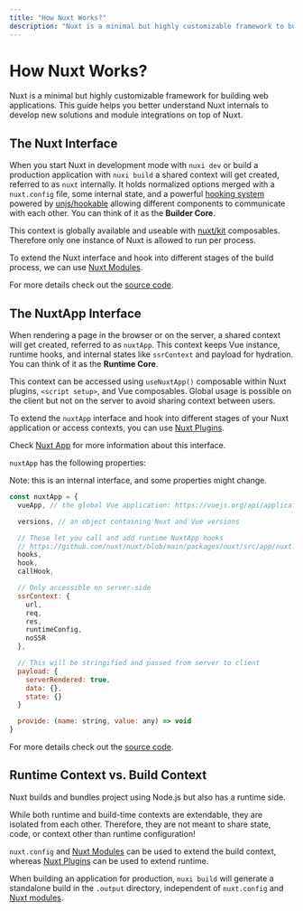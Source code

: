```yaml
---
title: "How Nuxt Works?"
description: "Nuxt is a minimal but highly customizable framework to build web applications."
---
```


# How Nuxt Works?

Nuxt is a minimal but highly customizable framework for building web applications. This guide helps you better understand Nuxt internals to develop new solutions and module integrations on top of Nuxt.

## The Nuxt Interface

When you start Nuxt in development mode with `nuxi dev` or build a production application with `nuxi build`
a shared context will get created, referred to as `nuxt` internally. It holds normalized options merged with a `nuxt.config` file,
some internal state, and a powerful [hooking system](/docs/api/advanced/hooks) powered by [unjs/hookable](https://github.com/unjs/hookable)
allowing different components to communicate with each other. You can think of it as the **Builder Core**.

This context is globally available and useable with [nuxt/kit](/docs/api/advanced/kit) composables.
Therefore only one instance of Nuxt is allowed to run per process.

To extend the Nuxt interface and hook into different stages of the build process, we can use [Nuxt Modules](/docs/guide/going-further/modules).

For more details check out the [source code](https://github.com/nuxt/nuxt/blob/main/packages/nuxt/src/core/nuxt.ts).

## The NuxtApp Interface

When rendering a page in the browser or on the server, a shared context will get created, referred to as `nuxtApp`.
This context keeps Vue instance, runtime hooks, and internal states like `ssrContext` and payload for hydration.
You can think of it as the **Runtime Core**.

This context can be accessed using `useNuxtApp()` composable within Nuxt plugins, `<script setup>`, and Vue composables.
Global usage is possible on the client but not on the server to avoid sharing context between users.

To extend the `nuxtApp` interface and hook into different stages of your Nuxt application or access contexts, you can use [Nuxt Plugins](/docs/guide/directory-structure/plugins).

Check [Nuxt App](/docs/api/composables/use-nuxt-app) for more information about this interface.

`nuxtApp` has the following properties:

Note: this is an internal interface, and some properties might change.

```js
const nuxtApp = {
  vueApp, // the global Vue application: https://vuejs.org/api/application.html#application-api

  versions, // an object containing Nuxt and Vue versions

  // These let you call and add runtime NuxtApp hooks
  // https://github.com/nuxt/nuxt/blob/main/packages/nuxt/src/app/nuxt.ts#L18
  hooks,
  hook,
  callHook,

  // Only accessible on server-side
  ssrContext: {
    url,
    req,
    res,
    runtimeConfig,
    noSSR
  },

  // This will be stringified and passed from server to client
  payload: {
    serverRendered: true,
    data: {},
    state: {}
  }

  provide: (name: string, value: any) => void
}
```

For more details check out the [source code](https://github.com/nuxt/nuxt/blob/main/packages/nuxt/src/app/nuxt.ts).

## Runtime Context vs. Build Context

Nuxt builds and bundles project using Node.js but also has a runtime side.

While both runtime and build-time contexts are extendable, they are isolated from each other. Therefore, they are not meant to share state, code, or context other than runtime configuration!

`nuxt.config` and [Nuxt Modules](/docs/guide/going-further/modules) can be used to extend the build context, whereas [Nuxt Plugins](/docs/guide/directory-structure/plugins) can be used to extend runtime.

When building an application for production, `nuxi build` will generate a standalone build in the `.output` directory, independent of `nuxt.config` and [Nuxt modules](/docs/guide/going-further/modules).
